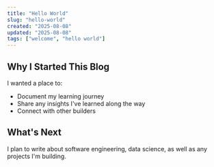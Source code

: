 ```yaml
---
title: "Hello World"
slug: "hello-world"
created: "2025-08-08"
updated: "2025-08-08"
tags: ["welcome", "hello world"]
---
```

## Why I Started This Blog

I wanted a place to:
- Document my learning journey
- Share any insights I've learned along the way
- Connect with other builders

## What's Next

I plan to write about software engineering, data science, as well as any projects I'm building.